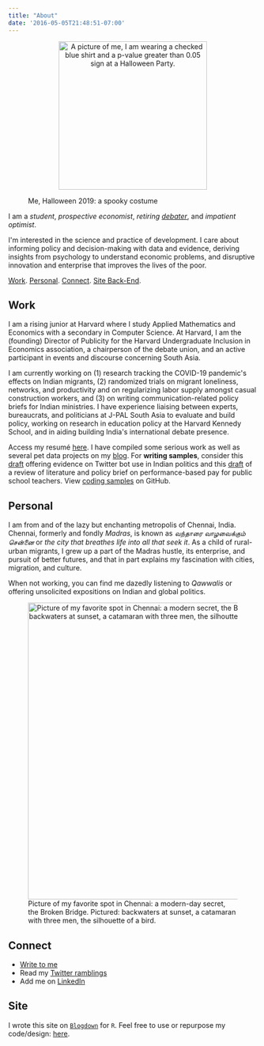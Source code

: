 ```yaml
---
title: "About"
date: '2016-05-05T21:48:51-07:00'
---
```


<figure>
<p style="text-align:center;"><img alt = 'A picture of me, I am wearing a checked blue shirt and a p-value greater than 0.05 sign at a Halloween Party.' width='300' src='/post/spooky.jpg'/></p>
<p style="text-align:center;"><figcaption>Me, Halloween 2019: a spooky costume</figcaption></p>
</figure>

I am a *student*, *prospective economist*, *retiring* [*debater*](https://www.edexlive.com/news/2018/aug/02/meet-indias-youngest-debate-guns-who-matched-wits-with-the-best-in-the-world-3562.html), and *impatient optimist*. 

I'm interested in the science and practice of development. I care about informing policy and decision-making with data and evidence, deriving insights from psychology to understand economic problems, and disruptive innovation and enterprise that improves the lives of the poor. 

[Work](#work). [Personal](#personal). [Connect](#connect). [Site Back-End](#site).

## Work 

I am a rising junior at Harvard where I study Applied Mathematics and Economics with a secondary in Computer Science. At Harvard, I am the (founding) Director of Publicity for the Harvard Undergraduate Inclusion in Economics association, a chairperson of the debate union, and an active participant in events and discourse concerning South Asia. 

I am currently working on (1) research tracking the COVID-19 pandemic's effects on Indian migrants, (2) randomized trials on migrant loneliness, networks, and productivity and on regularizing labor supply amongst casual construction workers, and (3) on writing communication-related policy briefs for Indian ministries. I have experience liaising between experts, bureaucrats, and politicians at J-PAL South Asia to evaluate and build policy, working on research in education policy at the Harvard Kennedy School, and in aiding building India's international debate presence.

Access my resumé [here](https://www.dropbox.com/s/j9y4md59lo4m5rv/BharathaChakravarthy_Hemanth_resume_jun20.pdf?dl=0). I have compiled some serious work as well as several pet data projects on my [blog](https://www.b-hemanth.com/). For **writing samples**, consider this [draft](https://www.b-hemanth.com/2020/05/17/twitter-botocracy-evidence-from-the-use-of-twitter-bots-by-modi-s-bjp-in-india/) offering evidence on Twitter bot use in Indian politics and this [draft](https://www.b-hemanth.com/2020/06/04/lessons-on-teacher-pay-policy-brief-on-performance-based-pay-for-teachers/) of a review of literature and policy brief on performance-based pay for public school teachers. View [coding samples](https://github.com/b-hemanth) on GitHub.

## Personal

I am from and of the lazy but enchanting metropolis of Chennai, India. Chennai, formerly and fondly *Madras*, is known as *வந்தாரை வாழவைக்கும் சென்னை* or *the city that breathes life into all that seek it*. As a child of rural-urban migrants, I grew up a part of the Madras hustle, its enterprise, and pursuit of better futures, and that in part explains my fascination with cities, migration, and culture. 

When not working, you can find me dazedly listening to *Qawwalis* or offering unsolicited expositions on Indian and global politics.

<figure>
<img alt = 'Picture of my favorite spot in Chennai: a modern secret, the Broken Bridge. Pictured: backwaters at sunset, a catamaran with three men, the silhoutte of a bird.' width='600' src='/./about_files/56764725_2145881622145000_3600959293169336320_o.jpg'/>
<figcaption>Picture of my favorite spot in Chennai: a modern-day secret, the Broken Bridge. Pictured: backwaters at sunset, a catamaran with three men, the silhouette of a bird.</figcaption>
</figure>

## Connect

- [Write to me](mailto:hemanthbharathachakravarthy@college.harvard.edu) 
- Read my [Twitter ramblings](https://twitter.com/hemanth2510)
- Add me on [LinkedIn](https://www.linkedin.com/in/b-hemanth/)

## Site

I wrote this site on [`Blogdown`](https://bookdown.org/yihui/blogdown/) for `R`. Feel free to use or repurpose my code/design: [here](https://github.com/b-hemanth/my_page).
